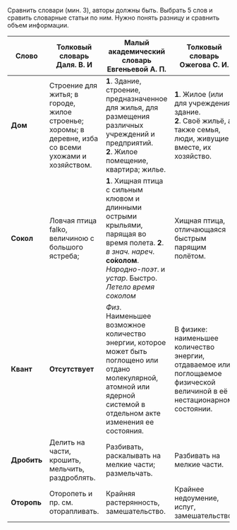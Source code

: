 Сравнить словари (мин. 3), авторы должны быть. Выбрать 5 слов и сравить словарные статьи по ним. Нужно понять разницу и сравнить объем информации.

| Слово| Толковый словарь Даля. В. И| Малый академический словарь Евгеньевой А. П.| Толковый словарь Ожегова С. И.|  
| --- | --- | - | -- |
**Дом** | Строение для житья; в городе, жилое строенье; хоромы; в деревне, изба со всеми ухожами и хозяйством.| **1**. Здание, строение, предназначенное для жилья, для размещения различных учреждений и предприятий. <br> **2**. Жилое помещение, квартира; жилье. | **1**. Жилое (или для учреждения) здание. <br>**2**. Своё жильё, а также семья, люди, живущие вместе, их хозяйство.
**Сокол** | Ловчая птица falko, величиною с большого ястреба; |**1**. Хищная птица с сильным клювом и длинными острыми крыльями, парящая во время полета. **2**. _в знач. нареч_. **со́колом**. _Народно-поэт_. и _устар_. Быстро. _Летело время соколом_ |Хищная птица, отличающаяся быстрым парящим полётом. |
**Квант**|**Отсутствует**|_Физ_. Наименьшее возможное количество энергии, которое может быть поглощено или отдано молекулярной, атомной или ядерной системой в отдельном акте изменения ее состояния.|В физике: наименьшее количество энергии, отдаваемое или поглощаемое физической величиной в её нестационарном состоянии.|
**Дробить**|Делить на части, крошить, мельчить, раздроблять.|Разбивать, раскалывать на мелкие части; размельчать.|Разбивать на мелкие части.|
**Оторопь**|Оторопеть и пр. см. оторапливать.|Крайняя растерянность, замешательство.|Крайнее недоумение, испуг, замешательство.|


